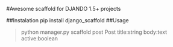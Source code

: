 #Awesome scaffold for DJANDO 1.5+ projects


##Instalation
pip install django_scaffold
##Usage
>python manager.py scaffold post Post title:string body:text
active:boolean
